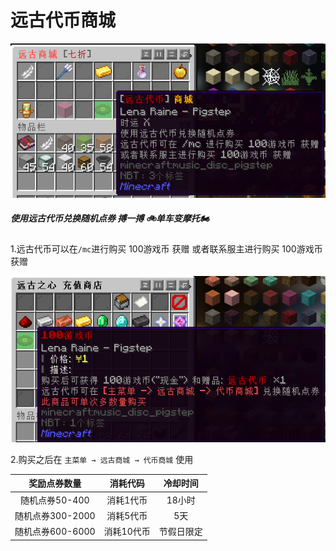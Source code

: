 # 远古代币商城

![远古代币商城](../image/远古代币商城.png)

##### 使用远古代币兑换随机点券 搏一搏 🚲单车变摩托🏍️

1.远古代币可以在`/mc`进行购买 100游戏币 获赠 或者联系服主进行购买 100游戏币 获赠

![远古代币购买](../image/远古代币购买.png)

2.购买之后在 `主菜单 → 远古商城 → 代币商城` 使用

|   奖励点券数量   |  消耗代码  |  冷却时间  |
| :--------------: | :--------: | :--------: |
|  随机点券50-400  | 消耗1代币  |   18小时   |
| 随机点券300-2000 | 消耗5代币  |    5天     |
| 随机点券600-6000 | 消耗10代币 | 节假日限定 |

